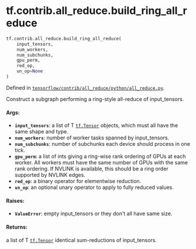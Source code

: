 <div itemscope itemtype="http://developers.google.com/ReferenceObject">
<meta itemprop="name" content="tf.contrib.all_reduce.build_ring_all_reduce" />
</div>

# tf.contrib.all_reduce.build_ring_all_reduce

``` python
tf.contrib.all_reduce.build_ring_all_reduce(
    input_tensors,
    num_workers,
    num_subchunks,
    gpu_perm,
    red_op,
    un_op=None
)
```



Defined in [`tensorflow/contrib/all_reduce/python/all_reduce.py`](https://www.tensorflow.org/code/tensorflow/contrib/all_reduce/python/all_reduce.py).

Construct a subgraph performing a ring-style all-reduce of input_tensors.

#### Args:

* <b>`input_tensors`</b>: a list of T <a href="../../../tf/Tensor.md"><code>tf.Tensor</code></a> objects, which must all
    have the same shape and type.
* <b>`num_workers`</b>: number of worker tasks spanned by input_tensors.
* <b>`num_subchunks`</b>: number of subchunks each device should process in one tick.
* <b>`gpu_perm`</b>: a list of ints giving a ring-wise rank ordering of GPUs at
    each worker.  All workers must have the same number of
    GPUs with the same rank ordering.  If NVLINK is available, this should
    be a ring order supported by NVLINK edges.
* <b>`red_op`</b>: a binary operator for elementwise reduction.
* <b>`un_op`</b>: an optional unary operator to apply to fully reduced values.


#### Raises:

* <b>`ValueError`</b>: empty input_tensors or they don't all have same
  size.


#### Returns:

a list of T <a href="../../../tf/Tensor.md"><code>tf.Tensor</code></a> identical sum-reductions of input_tensors.